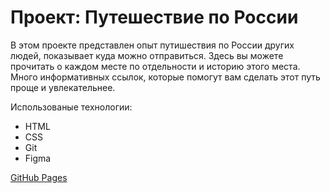 # Проект: Путешествие по России

В этом проекте представлен опыт путишествия по России других людей,
показывает куда можно отправиться. Здесь вы можете прочитать о каждом
месте по отдельности и историю этого места.
Много информативных ссылок, которые помогут вам сделать этот путь проще и увлекательнее.

Использованые технологии:

- HTML
- CSS
- Git
- Figma

[GitHub Pages]()
